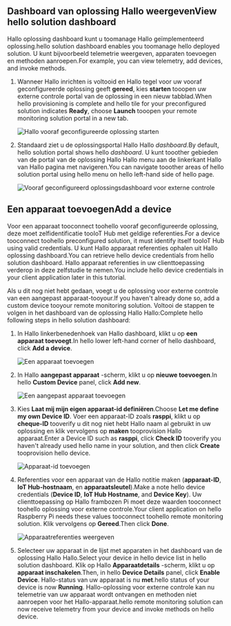 ## <a name="view-hello-solution-dashboard"></a><span data-ttu-id="19fc0-101">Dashboard van oplossing Hallo weergeven</span><span class="sxs-lookup"><span data-stu-id="19fc0-101">View hello solution dashboard</span></span>

<span data-ttu-id="19fc0-102">Hallo oplossing dashboard kunt u toomanage Hallo geïmplementeerd oplossing.</span><span class="sxs-lookup"><span data-stu-id="19fc0-102">hello solution dashboard enables you toomanage hello deployed solution.</span></span> <span data-ttu-id="19fc0-103">U kunt bijvoorbeeld telemetrie weergeven, apparaten toevoegen en methoden aanroepen.</span><span class="sxs-lookup"><span data-stu-id="19fc0-103">For example, you can view telemetry, add devices, and invoke methods.</span></span>

1. <span data-ttu-id="19fc0-104">Wanneer Hallo inrichten is voltooid en Hallo tegel voor uw vooraf geconfigureerde oplossing geeft **gereed**, kies **starten** tooopen uw externe controle portal van de oplossing in een nieuw tabblad.</span><span class="sxs-lookup"><span data-stu-id="19fc0-104">When hello provisioning is complete and hello tile for your preconfigured solution indicates **Ready**, choose **Launch** tooopen your remote monitoring solution portal in a new tab.</span></span>

    ![Hallo vooraf geconfigureerde oplossing starten][img-launch-solution]

1. <span data-ttu-id="19fc0-106">Standaard ziet u de oplossingsportal Hallo Hallo *dashboard*.</span><span class="sxs-lookup"><span data-stu-id="19fc0-106">By default, hello solution portal shows hello *dashboard*.</span></span> <span data-ttu-id="19fc0-107">U kunt tooother gebieden van de portal van de oplossing Hallo Hallo menu aan de linkerkant Hallo van Hallo pagina met navigeren.</span><span class="sxs-lookup"><span data-stu-id="19fc0-107">You can navigate tooother areas of hello solution portal using hello menu on hello left-hand side of hello page.</span></span>

    ![Vooraf geconfigureerd oplossingsdashboard voor externe controle][img-menu]

## <a name="add-a-device"></a><span data-ttu-id="19fc0-109">Een apparaat toevoegen</span><span class="sxs-lookup"><span data-stu-id="19fc0-109">Add a device</span></span>

<span data-ttu-id="19fc0-110">Voor een apparaat tooconnect toohello vooraf geconfigureerde oplossing, deze moet zelfidentificatie tooIoT Hub met geldige referenties.</span><span class="sxs-lookup"><span data-stu-id="19fc0-110">For a device tooconnect toohello preconfigured solution, it must identify itself tooIoT Hub using valid credentials.</span></span> <span data-ttu-id="19fc0-111">U kunt Hallo apparaat referenties ophalen uit Hallo oplossing dashboard.</span><span class="sxs-lookup"><span data-stu-id="19fc0-111">You can retrieve hello device credentials from hello solution dashboard.</span></span> <span data-ttu-id="19fc0-112">Hallo apparaat referenties in uw clienttoepassing verderop in deze zelfstudie te nemen.</span><span class="sxs-lookup"><span data-stu-id="19fc0-112">You include hello device credentials in your client application later in this tutorial.</span></span>

<span data-ttu-id="19fc0-113">Als u dit nog niet hebt gedaan, voegt u de oplossing voor externe controle van een aangepast apparaat-tooyour.</span><span class="sxs-lookup"><span data-stu-id="19fc0-113">If you haven't already done so, add a custom device tooyour remote monitoring solution.</span></span> <span data-ttu-id="19fc0-114">Voltooi de stappen te volgen in het dashboard van de oplossing Hallo Hallo:</span><span class="sxs-lookup"><span data-stu-id="19fc0-114">Complete hello following steps in hello solution dashboard:</span></span>

1. <span data-ttu-id="19fc0-115">In Hallo linkerbenedenhoek van Hallo dashboard, klikt u op **een apparaat toevoegt**.</span><span class="sxs-lookup"><span data-stu-id="19fc0-115">In hello lower left-hand corner of hello dashboard, click **Add a device**.</span></span>

   ![Een apparaat toevoegen][1]

1. <span data-ttu-id="19fc0-117">In Hallo **aangepast apparaat** -scherm, klikt u op **nieuwe toevoegen**.</span><span class="sxs-lookup"><span data-stu-id="19fc0-117">In hello **Custom Device** panel, click **Add new**.</span></span>

   ![Een aangepast apparaat toevoegen][2]

1. <span data-ttu-id="19fc0-119">Kies **Laat mij mijn eigen apparaat-id definiëren**.</span><span class="sxs-lookup"><span data-stu-id="19fc0-119">Choose **Let me define my own Device ID**.</span></span> <span data-ttu-id="19fc0-120">Voer een apparaat-ID zoals **rasppi**, klikt u op **cheque-ID** tooverify u dit nog niet hebt Hallo naam al gebruikt in uw oplossing en klik vervolgens op **maken** tooprovision Hallo apparaat.</span><span class="sxs-lookup"><span data-stu-id="19fc0-120">Enter a Device ID such as **rasppi**, click **Check ID** tooverify you haven't already used hello name in your solution, and then click **Create** tooprovision hello device.</span></span>

   ![Apparaat-id toevoegen][3]

1. <span data-ttu-id="19fc0-122">Referenties voor een apparaat van de Hallo notitie maken (**apparaat-ID**, **IoT Hub-hostnaam**, en **apparaatsleutel**).</span><span class="sxs-lookup"><span data-stu-id="19fc0-122">Make a note hello device credentials (**Device ID**, **IoT Hub Hostname**, and **Device Key**).</span></span> <span data-ttu-id="19fc0-123">Uw clienttoepassing op Hallo frambozen Pi moet deze waarden tooconnect toohello oplossing voor externe controle.</span><span class="sxs-lookup"><span data-stu-id="19fc0-123">Your client application on hello Raspberry Pi needs these values tooconnect toohello remote monitoring solution.</span></span> <span data-ttu-id="19fc0-124">Klik vervolgens op **Gereed**.</span><span class="sxs-lookup"><span data-stu-id="19fc0-124">Then click **Done**.</span></span>

    ![Apparaatreferenties weergeven][4]

1. <span data-ttu-id="19fc0-126">Selecteer uw apparaat in de lijst met apparaten in het dashboard van de oplossing Hallo Hallo.</span><span class="sxs-lookup"><span data-stu-id="19fc0-126">Select your device in hello device list in hello solution dashboard.</span></span> <span data-ttu-id="19fc0-127">Klik op Hallo **Apparaatdetails** -scherm, klikt u op **apparaat inschakelen**.</span><span class="sxs-lookup"><span data-stu-id="19fc0-127">Then, in hello **Device Details** panel, click **Enable Device**.</span></span> <span data-ttu-id="19fc0-128">Hallo-status van uw apparaat is nu **met**.</span><span class="sxs-lookup"><span data-stu-id="19fc0-128">hello status of your device is now **Running**.</span></span> <span data-ttu-id="19fc0-129">Hallo-oplossing voor externe controle kan nu telemetrie van uw apparaat wordt ontvangen en methoden niet aanroepen voor het Hallo-apparaat.</span><span class="sxs-lookup"><span data-stu-id="19fc0-129">hello remote monitoring solution can now receive telemetry from your device and invoke methods on hello device.</span></span>

[img-launch-solution]: media/iot-suite-raspberry-pi-kit-view-solution/launch.png
[img-menu]: media/iot-suite-raspberry-pi-kit-view-solution/menu.png
[1]: media/iot-suite-raspberry-pi-kit-view-solution/suite0.png
[2]: media/iot-suite-raspberry-pi-kit-view-solution/suite1.png
[3]: media/iot-suite-raspberry-pi-kit-view-solution/suite2.png
[4]: media/iot-suite-raspberry-pi-kit-view-solution/suite3.png
